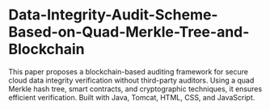 # Data-Integrity-Audit-Scheme-Based-on-Quad-Merkle-Tree-and-Blockchain
This paper proposes a blockchain-based auditing framework for secure cloud data integrity verification without third-party auditors. Using a quad Merkle hash tree, smart contracts, and cryptographic techniques, it ensures efficient verification. Built with Java, Tomcat, HTML, CSS, and JavaScript.
